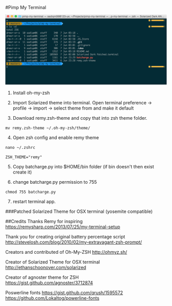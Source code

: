 #Pimp My Terminal

![alt tag](terminal.png)

1. Install oh-my-zsh
2. Import Solarized theme into terminal. Open terminal preference -> profile -> import -> select theme from and make it default

3. Download remy.zsh-theme and copy that into zsh theme folder.

```
mv remy.zsh-theme ~/.oh-my-zsh/theme/
```

4. Open zsh config and enable remy theme

```
nano ~/.zshrc
```

```
ZSH_THEME="remy"
```

5. Copy batcharge.py into $HOME/bin folder (if bin doesn't then exist create it)
 
6. change batcharge.py permission to 755

```
chmod 755 batcharge.py
```

7. restart terminal app.

###Patched Solarized Theme for OSX terminal (yosemite compatible)


##Credits
Thanks Remy for inspiring
https://remysharp.com/2013/07/25/my-terminal-setup

Thank you for creating original battery percentage script
http://stevelosh.com/blog/2010/02/my-extravagant-zsh-prompt/

Creators and contributed of Oh-My-ZSH
http://ohmyz.sh/

Creator of Solarized Theme for OSX terminal
http://ethanschoonover.com/solarized

Creator of agnoster theme for ZSH
https://gist.github.com/agnoster/3712874

Poswerline fonts
https://gist.github.com/qrush/1595572
https://github.com/Lokaltog/powerline-fonts
